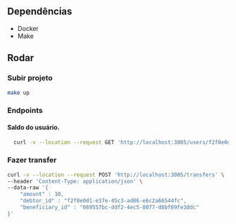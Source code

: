 ## Dependências

* Docker
* Make

## Rodar 

### Subir projeto 

```bash
make up
```

### Endpoints 

#### Saldo do usuário.

```bash
  curl -v --location --request GET 'http://localhost:3005/users/f2f0e0d1-e37e-45c3-ad06-e6c2a66544fc' 
```

### Fazer transfer

```bash
curl -v --location --request POST 'http://localhost:3005/transfers' \
--header 'Content-Type: application/json' \
--data-raw '{
    "amount" : 10,
    "debtor_id" : "f2f0e0d1-e37e-45c3-ad06-e6c2a66544fc",
    "beneficiary_id" : "089557bc-ddf2-4ec5-8077-d8bf09fe3ddc" 
}'
```
